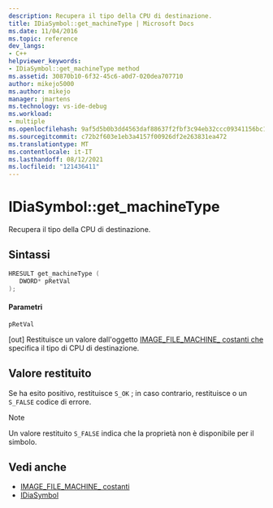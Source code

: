 ```yaml
---
description: Recupera il tipo della CPU di destinazione.
title: IDiaSymbol::get_machineType | Microsoft Docs
ms.date: 11/04/2016
ms.topic: reference
dev_langs:
- C++
helpviewer_keywords:
- IDiaSymbol::get_machineType method
ms.assetid: 30870b10-6f32-45c6-a0d7-020dea707710
author: mikejo5000
ms.author: mikejo
manager: jmartens
ms.technology: vs-ide-debug
ms.workload:
- multiple
ms.openlocfilehash: 9af5d5b0b3dd4563daf88637f2fbf3c94eb32ccc09341156bc175375925a3622
ms.sourcegitcommit: c72b2f603e1eb3a4157f00926df2e263831ea472
ms.translationtype: MT
ms.contentlocale: it-IT
ms.lasthandoff: 08/12/2021
ms.locfileid: "121436411"
---
```

# <a name="idiasymbolget_machinetype"></a>IDiaSymbol::get_machineType
Recupera il tipo della CPU di destinazione.

## <a name="syntax"></a>Sintassi

```C++
HRESULT get_machineType ( 
   DWORD* pRetVal
);
```

#### <a name="parameters"></a>Parametri
 `pRetVal`

[out] Restituisce un valore dall'oggetto [IMAGE_FILE_MACHINE_ costanti che](/windows/desktop/SysInfo/image-file-machine-constants) specifica il tipo di CPU di destinazione.

## <a name="return-value"></a>Valore restituito
 Se ha esito positivo, restituisce `S_OK` ; in caso contrario, restituisce o un `S_FALSE` codice di errore.

> [!NOTE]
> Un valore restituito `S_FALSE` indica che la proprietà non è disponibile per il simbolo.

## <a name="see-also"></a>Vedi anche
- [IMAGE_FILE_MACHINE_ costanti](/windows/desktop/SysInfo/image-file-machine-constants) 
- [IDiaSymbol](../../debugger/debug-interface-access/idiasymbol.md)
